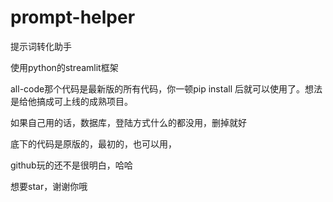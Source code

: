 # prompt-helper
提示词转化助手

使用python的streamlit框架

all-code那个代码是最新版的所有代码，你一顿pip install 后就可以使用了。想法是给他搞成可上线的成熟项目。

如果自己用的话，数据库，登陆方式什么的都没用，删掉就好

底下的代码是原版的，最初的，也可以用，

github玩的还不是很明白，哈哈

想要star，谢谢你哦

